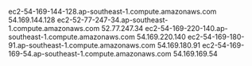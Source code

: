 ec2-54-169-144-128.ap-southeast-1.compute.amazonaws.com	54.169.144.128
ec2-52-77-247-34.ap-southeast-1.compute.amazonaws.com	52.77.247.34
ec2-54-169-220-140.ap-southeast-1.compute.amazonaws.com	54.169.220.140
ec2-54-169-180-91.ap-southeast-1.compute.amazonaws.com	54.169.180.91
ec2-54-169-169-54.ap-southeast-1.compute.amazonaws.com	54.169.169.54